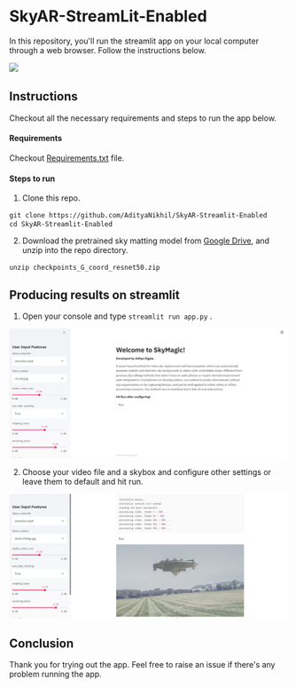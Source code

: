 # SkyAR-StreamLit-Enabled

In this repository, you'll run the streamlit app on your local computer through a web browser. Follow the instructions below.

![](./gallery/SkyAR-Streamlit.gif)

## Instructions

Checkout all the necessary requirements and steps to run the app below.

#### Requirements

Checkout [Requirements.txt](./Requirements.txt) file.

#### Steps to run

1) Clone this repo.

```
git clone https://github.com/AdityaNikhil/SkyAR-Streamlit-Enabled
cd SkyAR-Streamlit-Enabled
```

2) Download the pretrained sky matting model from [Google Drive](https://drive.google.com/file/d/1COMROzwR4R_7mym6DL9LXhHQlJmJaV0J/view?usp=sharing), and unzip into the repo directory.

```
unzip checkpoints_G_coord_resnet50.zip
```

## Producing results on streamlit

1) Open your console and type `streamlit run app.py` .

![](./gallery/streamlit.jpg)

2) Choose your video file and a skybox and configure other settings or leave them to default and hit run.

![](./gallery/streamlit-output.JPG)

## Conclusion

Thank you for trying out the app. Feel free to raise an issue if there's any problem running the app.

